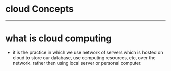 
# cloud Concepts
------------------------------------------------------------------------------

# what is cloud computing

- it is the practice in which we use network of servers which is hosted on cloud to store our database, use computing resources, etc, over the network. rather then using local server or personal computer.













































